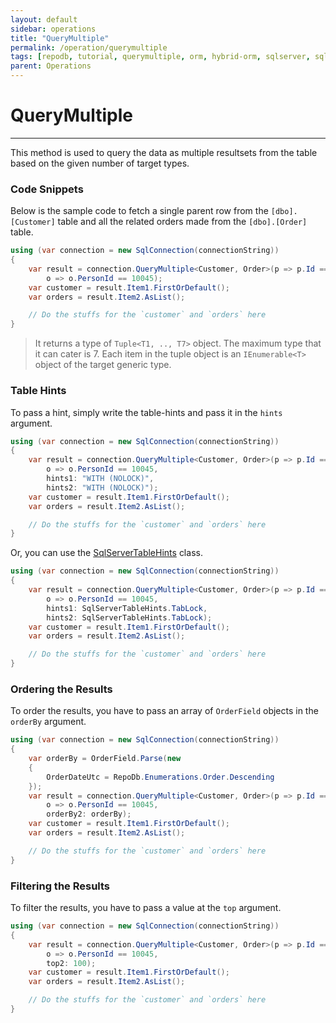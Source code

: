 ```yaml
---
layout: default
sidebar: operations
title: "QueryMultiple"
permalink: /operation/querymultiple
tags: [repodb, tutorial, querymultiple, orm, hybrid-orm, sqlserver, sqlite, mysql, postgresql]
parent: Operations
---
```


# QueryMultiple

---

This method is used to query the data as multiple resultsets from the table based on the given number of target types.

### Code Snippets

Below is the sample code to fetch a single parent row from the `[dbo].[Customer]` table and all the related orders made from the `[dbo].[Order]` table.

```csharp
using (var connection = new SqlConnection(connectionString))
{
    var result = connection.QueryMultiple<Customer, Order>(p => p.Id == 10045,
        o => o.PersonId == 10045);
    var customer = result.Item1.FirstOrDefault();
    var orders = result.Item2.AsList();

    // Do the stuffs for the `customer` and `orders` here
}
```

> It returns a type of `Tuple<T1, .., T7>` object. The maximum type that it can cater is 7. Each item in the tuple object is an `IEnumerable<T>` object of the target generic type.

### Table Hints

To pass a hint, simply write the table-hints and pass it in the `hints` argument.

```csharp
using (var connection = new SqlConnection(connectionString))
{
    var result = connection.QueryMultiple<Customer, Order>(p => p.Id == 10045,
        o => o.PersonId == 10045,
        hints1: "WITH (NOLOCK)",
        hints2: "WITH (NOLOCK)");
    var customer = result.Item1.FirstOrDefault();
    var orders = result.Item2.AsList();

    // Do the stuffs for the `customer` and `orders` here
}
```

Or, you can use the [SqlServerTableHints](/class/sqlservertablehints) class.

```csharp
using (var connection = new SqlConnection(connectionString))
{
    var result = connection.QueryMultiple<Customer, Order>(p => p.Id == 10045,
        o => o.PersonId == 10045,
        hints1: SqlServerTableHints.TabLock,
        hints2: SqlServerTableHints.TabLock);
    var customer = result.Item1.FirstOrDefault();
    var orders = result.Item2.AsList();

    // Do the stuffs for the `customer` and `orders` here
}
```

### Ordering the Results

To order the results, you have to pass an array of `OrderField` objects in the `orderBy` argument.

```csharp
using (var connection = new SqlConnection(connectionString))
{
    var orderBy = OrderField.Parse(new
    {
        OrderDateUtc = RepoDb.Enumerations.Order.Descending
    });
    var result = connection.QueryMultiple<Customer, Order>(p => p.Id == 10045,
        o => o.PersonId == 10045,
        orderBy2: orderBy);
    var customer = result.Item1.FirstOrDefault();
    var orders = result.Item2.AsList();

    // Do the stuffs for the `customer` and `orders` here
}
```

### Filtering the Results

To filter the results, you have to pass a value at the `top` argument.

```csharp
using (var connection = new SqlConnection(connectionString))
{
    var result = connection.QueryMultiple<Customer, Order>(p => p.Id == 10045,
        o => o.PersonId == 10045,
        top2: 100);
    var customer = result.Item1.FirstOrDefault();
    var orders = result.Item2.AsList();

    // Do the stuffs for the `customer` and `orders` here
}
```

